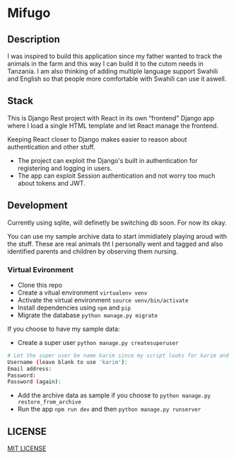 # Mifugo

## Description

I was inspired to build this application since my father wanted to track the animals in the farm and this way I can build it to the cutom needs in Tanzania.
I am also thinking of adding multiple language support Swahili and English so that people more comfortable with Swahili can use it aswell.

## Stack

This is Django Rest project with React in its own “frontend” Django app where I load a single HTML template and let React manage the frontend.

Keeping React closer to Django makes easier to reason about authentication and other stuff.

- The project can exploit the Django's built in authentication for registering and logging in users.
- The app can exploit Session authentication and not worry too much about tokens and JWT.

## Development

Currently using sqlite, will definetly be switching db soon. For now its okay.

You can use my sample archive data to start immidiately playing aroud with the stuff.
These are real animals tht I personally went and tagged and also identified parents and children by observing them nursing.

### Virtual Evironment

- Clone this repo
- Create a vitual environment `virtualenv venv`
- Activate the virtual environment `source venv/bin/activate`
- Install dependencies using `npm` and `pip`
- Migrate the database `python manage.py migrate`

If you choose to have my sample data:

- Create a super user `python manage.py createsuperuser`

```bash
# Let the super user be name karim since my script looks for karim and respect my data haha 😂
Username (leave blank to use 'karim'): 
Email address:
Password:
Password (again):
```

- Add the archive data as sample if you choose to `python manage.py restore_from_archive`
- Run the app `npm run dev` and then `python manage.py runserver`

## LICENSE

[MIT LICENSE](LICENSE)